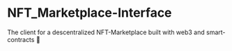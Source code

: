 # NFT_Marketplace-Interface

The client for a descentralized NFT-Marketplace built with web3 and smart-contracts 🚀
